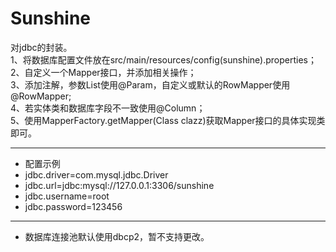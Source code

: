 # Sunshine

对jdbc的封装。<br>
1、将数据库配置文件放在src/main/resources/config(sunshine).properties；<br>
2、自定义一个Mapper接口，并添加相关操作；<br>
3、添加注解，参数List使用@Param，自定义或默认的RowMapper使用@RowMapper;<br>
4、若实体类和数据库字段不一致使用@Column；<br>
5、使用MapperFactory.getMapper(Class clazz)获取Mapper接口的具体实现类即可。<br>
*****************************************************************************
*  配置示例
  *  jdbc.driver=com.mysql.jdbc.Driver<br>
  *  jdbc.url=jdbc:mysql://127.0.0.1:3306/sunshine<br>
  *  jdbc.username=root<br>
  *  jdbc.password=123456<br>
*****************************************************************************
*  数据库连接池默认使用dbcp2，暂不支持更改。
